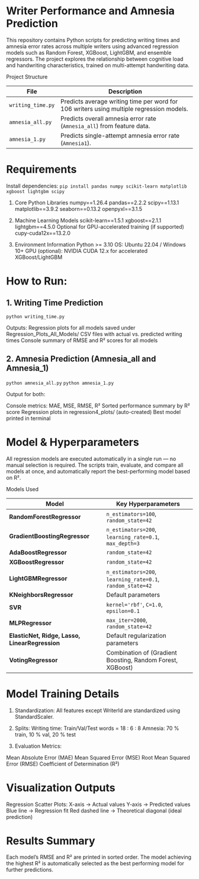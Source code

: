 # Writer Performance and Amnesia Prediction
This repository contains Python scripts for predicting writing times and amnesia error rates across multiple writers using advanced regression models such as Random Forest, XGBoost, LightGBM, and ensemble regressors. The project explores the relationship between cognitive load and handwriting characteristics, trained on multi-attempt handwriting data.

Project Structure

| File              | Description                                                                              |
| ----------------- | ---------------------------------------------------------------------------------------- |
| `writing_time.py` | Predicts average writing time per word for 106 writers using multiple regression models. |
| `amnesia_all.py`  | Predicts overall amnesia error rate (`Amnesia_all`) from feature data.                   |
| `amnesia_1.py`    | Predicts single-attempt amnesia error rate (`Amnesia1`).                                 |

# Requirements
Install dependencies:
`pip install pandas numpy scikit-learn matplotlib xgboost lightgbm scipy`

1. Core Python Libraries
numpy==1.26.4
pandas==2.2.2
scipy==1.13.1
matplotlib==3.9.2
seaborn==0.13.2
openpyxl==3.1.5

2. Machine Learning Models
scikit-learn==1.5.1
xgboost==2.1.1
lightgbm==4.5.0
Optional for GPU-accelerated training (if supported)
cupy-cuda12x==13.2.0

3. Environment Information
Python >= 3.10
OS: Ubuntu 22.04 / Windows 10+
GPU (optional): NVIDIA CUDA 12.x for accelerated XGBoost/LightGBM





# How to Run:

## 1. Writing Time Prediction

`python writing_time.py`

Outputs:
Regression plots for all models saved under Regression_Plots_All_Models/
CSV files with actual vs. predicted writing times
Console summary of RMSE and R² scores for all models 

## 2. Amnesia Prediction (Amnesia_all and Amnesia_1)

`python amnesia_all.py`
`python amnesia_1.py`

Output for both:

Console metrics: MAE, MSE, RMSE, R²
Sorted performance summary by R² score
Regression plots in regression4_plots/ (auto-created)
Best model printed in terminal

# Model & Hyperparameters
All regression models are executed automatically in a single run — no manual selection is required. The scripts train, evaluate, and compare all models at once, and automatically report the best-performing model based on R².

Models Used 

| Model                                          | Key Hyperparameters                                        |
| ---------------------------------------------- | ---------------------------------------------------------- |
| **RandomForestRegressor**                      | `n_estimators=100`, `random_state=42`                      |
| **GradientBoostingRegressor**                  | `n_estimators=200`, `learning_rate=0.1`, `max_depth=3`     |
| **AdaBoostRegressor**                          | `random_state=42`                                          |
| **XGBoostRegressor**                           | `random_state=42`                                          |
| **LightGBMRegressor**                          | `n_estimators=200`, `learning_rate=0.1`, `random_state=42` |
| **KNeighborsRegressor**                        | Default parameters                                         |
| **SVR**                                        | `kernel='rbf'`, `C=1.0`, `epsilon=0.1`                     |
| **MLPRegressor**                               | `max_iter=2000`, `random_state=42`                         |
| **ElasticNet, Ridge, Lasso, LinearRegression** | Default regularization parameters                          |
| **VotingRegressor**                            | Combination of (Gradient Boosting, Random Forest, XGBoost) |

# Model Training Details
1. Standardization: All features except WriterId are standardized using StandardScaler.

2. Splits:
Writing time: Train/Val/Test words = 18 : 6 : 8
Amnesia: 70 % train, 10 % val, 20 % test

3. Evaluation Metrics:

Mean Absolute Error (MAE)
Mean Squared Error (MSE)
Root Mean Squared Error (RMSE)
Coefficient of Determination (R²)

# Visualization Outputs
Regression Scatter Plots:
X-axis → Actual values
Y-axis → Predicted values
Blue line → Regression fit
Red dashed line → Theoretical diagonal (ideal prediction)

# Results Summary
Each model’s RMSE and R² are printed in sorted order.
The model achieving the highest R² is automatically selected as the best performing model for further predictions.


